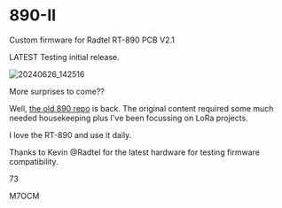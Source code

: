 # 890-II
Custom firmware for Radtel RT-890 PCB V2.1

LATEST
Testing initial release.

![20240626_142516](https://github.com/M7OCM/890-II/assets/128899149/f7a9689f-a8c9-48a4-a1f4-a8d683bb8f6f)

More surprises to come??

Well, [the old 890 repo](https://github.com/M7OCM/890) is back. The original content required some much needed housekeeping plus I've been focussing on LoRa projects.

I love the RT-890 and use it daily.

Thanks to Kevin @Radtel for the latest hardware for testing firmware compatibility.

73

M7OCM
